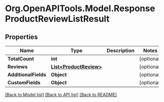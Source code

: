 # Org.OpenAPITools.Model.ResponseProductReviewListResult

## Properties

Name | Type | Description | Notes
------------ | ------------- | ------------- | -------------
**TotalCount** | **int** |  | [optional] 
**Reviews** | [**List&lt;ProductReview&gt;**](ProductReview.md) |  | [optional] 
**AdditionalFields** | **Object** |  | [optional] 
**CustomFields** | **Object** |  | [optional] 

[[Back to Model list]](../README.md#documentation-for-models) [[Back to API list]](../README.md#documentation-for-api-endpoints) [[Back to README]](../README.md)

